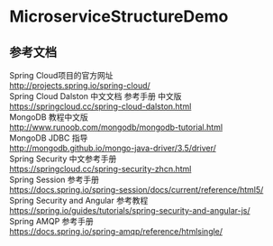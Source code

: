 # MicroserviceStructureDemo
## 参考文档 
Spring Cloud项目的官方网址  
http://projects.spring.io/spring-cloud/  
Spring Cloud Dalston 中文文档 参考手册 中文版  
https://springcloud.cc/spring-cloud-dalston.html  
MongoDB 教程中文版  
http://www.runoob.com/mongodb/mongodb-tutorial.html  
MongoDB JDBC 指导  
http://mongodb.github.io/mongo-java-driver/3.5/driver/  
Spring Security 中文参考手册      
https://springcloud.cc/spring-security-zhcn.html  
Spring Session 参考手册  
https://docs.spring.io/spring-session/docs/current/reference/html5/  
Spring Security and Angular 参考教程  
https://spring.io/guides/tutorials/spring-security-and-angular-js/  
Spring AMQP 参考手册  
https://docs.spring.io/spring-amqp/reference/htmlsingle/  